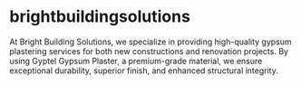 # brightbuildingsolutions
At Bright Building Solutions, we specialize in providing high-quality gypsum plastering services for both new constructions and renovation projects. By using Gyptel Gypsum Plaster, a premium-grade material, we ensure exceptional durability, superior finish, and enhanced structural integrity. 
